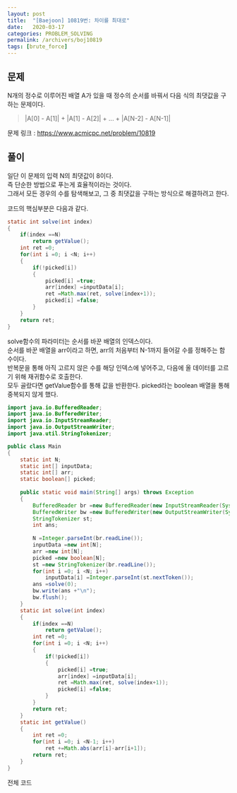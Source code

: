 ```yaml
---
layout: post
title:  "[Baejoon] 10819번: 차이를 최대로"
date:   2020-03-17
categories: PROBLEM_SOLVING
permalink: /archivers/boj10819
tags: [brute_force]
---
```


## 문제

N개의 정수로 이루어진 배열 A가 있을 때 정수의 순서를 바꿔서 다음 식의 최댓값을 구하는 문제이다.

> \|A[0] - A[1]\| + \|A[1] - A[2]\| + ... + \|A[N-2] - A[N-1]\|

문제 링크 : <https://www.acmicpc.net/problem/10819>   

## 풀이
일단 이 문제의 입력 N의 최댓값이 8이다.   
즉 단순한 방법으로 푸는게 효율적이라는 것이다.   
그래서 모든 경우의 수를 탐색해보고, 그 중 최댓값을 구하는 방식으로 해결하려고 한다.

코드의 핵심부분은 다음과 같다.

~~~java
static int solve(int index)
{
	if(index ==N)
		return getValue();
	int ret =0;
	for(int i =0; i <N; i++)
	{
		if(!picked[i])
		{
			picked[i] =true;
			arr[index] =inputData[i];
			ret =Math.max(ret, solve(index+1));
			picked[i] =false;
		}
	}
	return ret;
}
~~~

solve함수의 파라미터는 순서를 바꾼 배열의 인덱스이다.   
순서를 바꾼 배열을 arr이라고 하면, arr의 처음부터 N-1까지 들어갈 수를 정해주는 함수이다.   
반복문을 통해 아직 고르지 않은 수를 해당 인덱스에 넣어주고, 다음에 올 데이터를 고르기 위해
재귀함수로 호출한다.   
모두 골랐다면 getValue함수를 통해 값을 반환한다.
picked라는 boolean 배열을 통해 중복되지 않게 했다.

~~~java
import java.io.BufferedReader;
import java.io.BufferedWriter;
import java.io.InputStreamReader;
import java.io.OutputStreamWriter;
import java.util.StringTokenizer;

public class Main
{
	static int N;
	static int[] inputData;
	static int[] arr;
	static boolean[] picked;
	
	public static void main(String[] args) throws Exception
	{
		BufferedReader br =new BufferedReader(new InputStreamReader(System.in));
		BufferedWriter bw =new BufferedWriter(new OutputStreamWriter(System.out));
		StringTokenizer st;
		int ans;
		
		N =Integer.parseInt(br.readLine());
		inputData =new int[N];
		arr =new int[N];
		picked =new boolean[N];
		st =new StringTokenizer(br.readLine());
		for(int i =0; i <N; i++)
			inputData[i] =Integer.parseInt(st.nextToken());
		ans =solve(0);
		bw.write(ans +"\n");
		bw.flush();
	}
	static int solve(int index)
	{
		if(index ==N)
			return getValue();
		int ret =0;
		for(int i =0; i <N; i++)
		{
			if(!picked[i])
			{
				picked[i] =true;
				arr[index] =inputData[i];
				ret =Math.max(ret, solve(index+1));
				picked[i] =false;
			}
		}
		return ret;
	}
	static int getValue()
	{
		int ret =0;
		for(int i =0; i <N-1; i++)
			ret +=Math.abs(arr[i]-arr[i+1]);
		return ret;
	}
}
~~~

전체 코드

